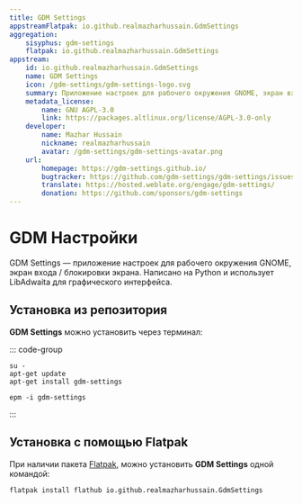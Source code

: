 ```yaml
---
title: GDM Settings
appstreamFlatpak: io.github.realmazharhussain.GdmSettings
aggregation: 
    sisyphus: gdm-settings
    flatpak: io.github.realmazharhussain.GdmSettings
appstream:
    id: io.github.realmazharhussain.GdmSettings
    name: GDM Settings
    icon: /gdm-settings/gdm-settings-logo.svg
    summary: Приложение настроек для рабочего окружения GNOME, экран входа / блокировки экрана.
    metadata_license: 
        name: GNU AGPL-3.0
        link: https://packages.altlinux.org/license/AGPL-3.0-only
    developer: 
        name: Mazhar Hussain
        nickname: realmazharhussain 
        avatar: /gdm-settings/gdm-settings-avatar.png
    url: 
        homepage: https://gdm-settings.github.io/
        bugtracker: https://github.com/gdm-settings/gdm-settings/issues
        translate: https://hosted.weblate.org/engage/gdm-settings/
        donation: https://github.com/sponsors/gdm-settings
---
```




# GDM Настройки

GDM Settings — приложение настроек для рабочего окружения GNOME, экран входа / блокировки экрана. Написано на Python и использует LibAdwaita для графического интерфейса.

## Установка из репозитория 

**GDM Settings** можно установить через терминал:

::: code-group

```shell[apt-get]
su -
apt-get update
apt-get install gdm-settings
```
```shell[epm]
epm -i gdm-settings
```
:::

## Установка c помощью Flatpak

При наличии пакета [Flatpak](/flatpak), можно установить **GDM Settings** одной командой:

```shell
flatpak install flathub io.github.realmazharhussain.GdmSettings
```

<!--@include: ./parts/install/software-flatpak.md-->